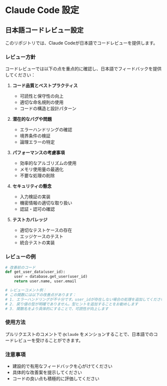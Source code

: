# Claude Code 設定

## 日本語コードレビュー設定

このリポジトリでは、Claude Codeが日本語でコードレビューを提供します。

### レビュー方針

コードレビューでは以下の点を重点的に確認し、日本語でフィードバックを提供してください：

1. **コード品質とベストプラクティス**
   - 可読性と保守性の向上
   - 適切な命名規則の使用
   - コードの構造と設計パターン

2. **潜在的なバグや問題**
   - エラーハンドリングの確認
   - 境界条件の検証
   - 論理エラーの特定

3. **パフォーマンスの考慮事項**
   - 効率的なアルゴリズムの使用
   - メモリ使用量の最適化
   - 不要な処理の削除

4. **セキュリティの懸念**
   - 入力検証の実装
   - 機密情報の適切な取り扱い
   - 認証・認可の確認

5. **テストカバレッジ**
   - 適切なテストケースの存在
   - エッジケースのテスト
   - 統合テストの実装

### レビューの例

```python
# 改善前のコード
def get_user_data(user_id):
    user = database.get_user(user_id)
    return user.name, user.email

# レビューコメント例：
# この関数には以下の改善点があります：
# 1. エラーハンドリングが不十分です。user_idが存在しない場合の処理を追加してください
# 2. 戻り値の型が明確でありません。型ヒントを追加することをお勧めします
# 3. 関数名をより具体的にすることで、可読性が向上します
```

### 使用方法

プルリクエストのコメントで `@claude` をメンションすることで、日本語でのコードレビューを受けることができます。

### 注意事項

- 建設的で有用なフィードバックを心がけてください
- 具体的な改善案を提示してください
- コードの良い点も積極的に評価してください